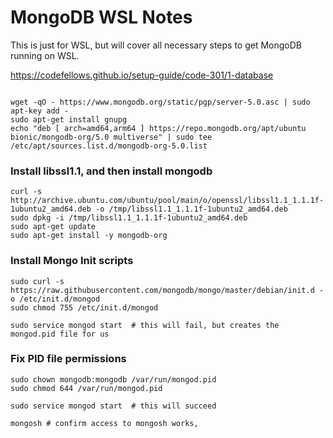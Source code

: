 # MongoDB WSL Notes

This is just for WSL, but will cover all necessary steps to get MongoDB running on WSL.

https://codefellows.github.io/setup-guide/code-301/1-database

```shell

wget -qO - https://www.mongodb.org/static/pgp/server-5.0.asc | sudo apt-key add -
sudo apt-get install gnupg
echo "deb [ arch=amd64,arm64 ] https://repo.mongodb.org/apt/ubuntu bionic/mongodb-org/5.0 multiverse" | sudo tee /etc/apt/sources.list.d/mongodb-org-5.0.list
```
### Install libssl1.1, and then install mongodb
```shell
curl -s http://archive.ubuntu.com/ubuntu/pool/main/o/openssl/libssl1.1_1.1.1f-1ubuntu2_amd64.deb -o /tmp/libssl1.1_1.1.1f-1ubuntu2_amd64.deb
sudo dpkg -i /tmp/libssl1.1_1.1.1f-1ubuntu2_amd64.deb
sudo apt-get update
sudo apt-get install -y mongodb-org
```
### Install Mongo Init scripts
```shell
sudo curl -s https://raw.githubusercontent.com/mongodb/mongo/master/debian/init.d -o /etc/init.d/mongod
sudo chmod 755 /etc/init.d/mongod
```
```shell
sudo service mongod start  # this will fail, but creates the mongod.pid file for us
```
### Fix PID file permissions
```shell
sudo chown mongodb:mongodb /var/run/mongod.pid
sudo chmod 644 /var/run/mongod.pid

sudo service mongod start  # this will succeed
```
```shell
mongosh # confirm access to mongosh works, 

```
